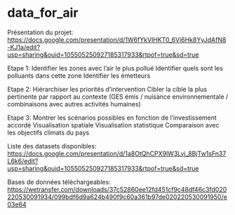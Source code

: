# data_for_air

Présentation du projet:
https://docs.google.com/presentation/d/1W6fYkVlHKT0_6Vi6Hk8YyJdAfN8-KJ1a/edit?usp=sharing&ouid=105505250927185317933&rtpof=true&sd=true

Etape 1:
Identifier les zones avec l’air le plus pollué
Identifier quels sont les polluants dans cette zone
Identifier les émetteurs

Etape 2:
Hiérarchiser les priorités d’intervention
Cibler la cible la plus pertinente par rapport au contexte (GES émis / nuisance environnementale / combinaisons avec autres activités humaines)

Etape 3:
Montrer les scénarios possibles en fonction de l’investissement accordé
Visualisation spatiale
Visualisation statistique
Comparaison avec les objectifs climats du pays

Liste des datasets disponibles:
https://docs.google.com/presentation/d/1a8OtQhCPX9lW3Lvj_8BjTw1sFn37L6k6/edit?usp=sharing&ouid=105505250927185317933&rtpof=true&sd=true

Bases de données téléchargeables:
https://wetransfer.com/downloads/37c52860ee12fd451cf9c48df46c3fd020220530091934/099bdf6d9a624b490f9c60a361b97de020220530091950/e03e64

